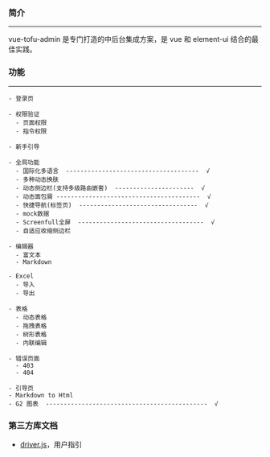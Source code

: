 ### 简介
------------------
vue-tofu-admin 是专门打造的中后台集成方案，是 vue 和 element-ui 结合的最佳实践。

### 功能
----------------

```
- 登录页

- 权限验证
  - 页面权限
  - 指令权限

- 新手引导

- 全局功能
  - 国际化多语言  -------------------------------------  √
  - 多种动态换肤
  - 动态侧边栏(支持多级路由嵌套)  ----------------------  √
  - 动态面包屑 ----------------------------------------  √
  - 快捷导航(标签页)  ---------------------------------  √
  - mock数据
  - Screenfull全屏  -----------------------------------  √
  - 自适应收缩侧边栏

- 编辑器
  - 富文本
  - Markdown

- Excel
  - 导入
  - 导出

- 表格
  - 动态表格
  - 拖拽表格
  - 树形表格
  - 内联编辑

- 错误页面
  - 403
  - 404

- 引导页
- Markdown to Html
- G2 图表  ---------------------------------------------  √
```

### 第三方库文档

- [driver.js](https://github.com/kamranahmedse/driver.js)，用户指引